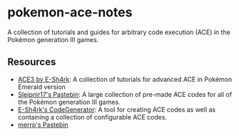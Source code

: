 # pokemon-ace-notes

A collection of tutorials and guides for arbitrary code execution (ACE) in the Pokémon generation III games.

## Resources

- [ACE3 by E-Sh4rk](https://e-sh4rk.github.io/ACE3/): A collection of tutorials for advanced ACE in Pokémon Emerald version
- [Sleipnir17's Pastebin](https://pastebin.com/u/Sleipnir17): A large collection of pre-made ACE codes for all of the Pokémon generation III games.
- [E-Sh4rk's CodeGenerator](https://e-sh4rk.github.io/CodeGenerator/): A tool for creating ACE codes as well as containing a collection of configurable ACE codes.
- [merrp's Pastebin](https://pastebin.com/u/merrp)
